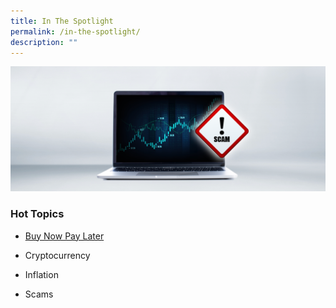 ```yaml
---
title: In The Spotlight
permalink: /in-the-spotlight/
description: ""
---
```

![in the spotlight](/images/Homepage/scam%20laptop.png)

### Hot Topics


* [Buy Now Pay Later](/folders/buy-now-pay-later)

* Cryptocurrency

* Inflation

* Scams